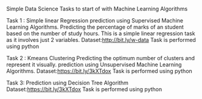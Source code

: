 
Simple Data Science Tasks to start of with Machine Learning Algorithms 

Task 1 : Simple linear Regression 
prediction using Supervised Machine Learning Algorithms.
Predicting the percentage of marks of an student based on the number of study hours.
This is a simple linear  regression task as it involves just 2 variables.
Dataset:http://bit.ly/w-data
Task is performed using python


Task 2 : Kmeans Clustering
Predicting  the optimum number of  clusters and represent it visually.
prediction using Unsupervised Machine Learning Algorithms.
Dataset:https://bit.ly/3kXTdox
Task is performed using python

Task 3:
Prediction using Decision Tree Algorithm
Dataset:https://bit.ly/3kXTdox
Task is performed using python

